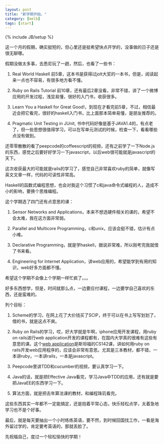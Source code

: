 ```yaml
---
layout: post
title: "新学期开始。"
category: [melb]
tags: [start]
---
```

{% include JB/setup %}

这一个月的假期，确实挺短的，但心里还是挺希望快点开学的，没事做的日子还是很无聊哪。

假期没做太多事，去悉尼玩了一趟，然后，也看了一些书：

1. Real World Haskell 前5章，这本书是获得过jolt大奖的一本书，但是，阅读起来一点也不容易，有很多地方看不懂。

2. Ruby on Rails Tutorial 前10章，还有最后2章没看，非常不错，讲了一个微博应用的开发过程，浅显易懂，很好的入门书，收获很多。

3. Learn You a Haskell for Great Good!，到现在才看完前5章，不过，相信最近会把它看完，很好的haskell入门书，比上面那本简单易懂，是朋友推荐的。

4. Pragmatic Unit Testing in JUnit, 书中代码好像是基于JAVA1.4的，有点老了，但一些思想很值得学习，可以在写单元测试的时候，检查一下，看看哪些点没有做到。

还零零散散的看了peepcode的coffeescript的视频，还有之前学了一下Node.js的东西，感觉之后要好好学习一下javascript，以后web很可能就是javascript的天下。

这次收获最大的可能就是rails的学习了，感觉自己非常喜欢ruby的简单，就像写英文文章一样，代码的可读性非常高。

Haskell的函数式编程思想，也会对我这个习惯了c和java命令式编程的人，造成不小的影响，要换个思维编程。

这个学期选了四门还有点意思的课：

1. Sensor Networks and Applications，本来不想选硬件相关的课的，希望不会太难，我在这方面非常弱。

2. Parallel and Multicore Programming，c和unix，应该会挺不错，估计有点小难。

3. Declarative Programming，就是学haskell，据说非常难，所以刚考完我就借了书来看。

4. Engineering for Internet Application，讲web应用的，希望能学到有用的知识，web好多方面都不懂。

希望这个学期不会像上个学期一样忙疯了。。。

好多东西想学，但是，时间就那么点，一边要应付课程，一边要学自己喜欢的东西，还是蛮难的。

列个目标：

1. Scheme的学习，在网上花了大价钱买了SCIP，终于可以在书上写写划划了，借的书，就是这点不爽。
2. Ruby on Rails的学习，哎，好大学就是牛啊，iphone应用开发课程，用ruby on rails进行web application开发的课程都有，在国内大学真的很难有这些有意思的课。这个<a href="http://www.stanford.edu/~ouster/cgi-bin/cs142-fall10/index.php" target="_blank">web application</a>是斯坦福的CS142课，讲如何用ruby on rails开发web应用程序的，应该会非常有意思。尤其是三本教材，都不错，一本讲ruby，一本讲rails，一本是javascript。

3. Peepcode里讲TDD和cucumber的视频，要认真学习一下。

4. Java的话，就是把Effective Java看完，学习Java中TDD的应用，还有就是要把JavaEE的东西学习一下。

5. 算法方面，就是把去年算法课的教材，和编程珠玑看完。

这些东西其实一年都不一定能搞定，还是抱着平常心态，快乐轻松点学，太着急地学习也不是个好事。

最后，就是每天要抽出一个小时练练英语，要不然，到时候回国找工作，一看是海外留过学的，肯定要考英语的，那就丢脸了。

先祝福自己，度过一个轻松愉快的学期！